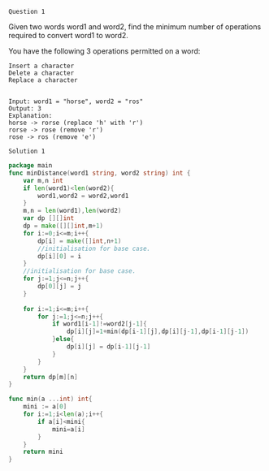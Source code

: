 
`Question 1`

Given two words word1 and word2, find the minimum number of operations required to convert word1 to word2.

You have the following 3 operations permitted on a word:

    Insert a character
    Delete a character
    Replace a character

```Example 1:

Input: word1 = "horse", word2 = "ros"
Output: 3
Explanation: 
horse -> rorse (replace 'h' with 'r')
rorse -> rose (remove 'r')
rose -> ros (remove 'e')
```

`Solution 1`

```go
package main
func minDistance(word1 string, word2 string) int {
    var m,n int
    if len(word1)<len(word2){
        word1,word2 = word2,word1
    }
    m,n = len(word1),len(word2)
    var dp [][]int
    dp = make([][]int,m+1)
    for i:=0;i<=m;i++{
        dp[i] = make([]int,n+1)
        //initialisation for base case.
        dp[i][0] = i
    }
    //initialisation for base case.
    for j:=1;j<=n;j++{
        dp[0][j] = j
    }
    
    for i:=1;i<=m;i++{
        for j:=1;j<=n;j++{
            if word1[i-1]!=word2[j-1]{
                dp[i][j]=1+min(dp[i-1][j],dp[i][j-1],dp[i-1][j-1])
            }else{
                dp[i][j] = dp[i-1][j-1]
            }
        }
    }
    return dp[m][n]
}

func min(a ...int) int{
    mini := a[0]
    for i:=1;i<len(a);i++{
        if a[i]<mini{
            mini=a[i]
        }
    }
    return mini
}
```